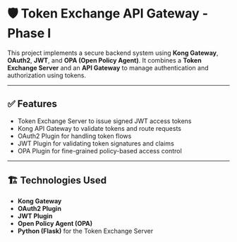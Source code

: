 # 🛡️ Token Exchange API Gateway - Phase I

This project implements a secure backend system using **Kong Gateway**, **OAuth2**, **JWT**, and **OPA (Open Policy Agent)**. It combines a **Token Exchange Server** and an **API Gateway** to manage authentication and authorization using tokens.

---

## ✅ Features

- Token Exchange Server to issue signed JWT access tokens
- Kong API Gateway to validate tokens and route requests
- OAuth2 Plugin for handling token flows
- JWT Plugin for validating token signatures and claims
- OPA Plugin for fine-grained policy-based access control

---

## 🏗️ Technologies Used

- **Kong Gateway**
- **OAuth2 Plugin**
- **JWT Plugin**
- **Open Policy Agent (OPA)**
- **Python (Flask)** for the Token Exchange Server

